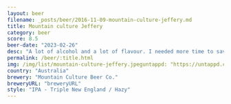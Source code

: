 ```yaml
---
layout: beer
filename: _posts/beer/2016-11-09-mountain-culture-jeffery.md
title: Mountain culture Jeffery
category: beer
score: 8.5
beer-date: "2023-02-26"
desc: "A lot of alcohol and a lot of flavour. I needed more time to savour this"
permalink: /beer/:title.html
img: /img/list/mountain-culture-jeffery.jpeguntappd: "https://untappd.com/b/mountain-culture-beer-co--jeffrey/4766405"
country: "Australia"
brewery: "Mountain Culture Beer Co."
breweryURL: "breweryURL"
style: "IPA - Triple New England / Hazy"
---
```


